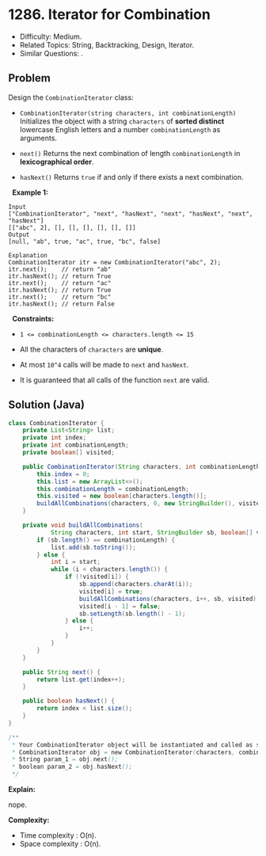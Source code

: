 # 1286. Iterator for Combination

- Difficulty: Medium.
- Related Topics: String, Backtracking, Design, Iterator.
- Similar Questions: .

## Problem

Design the ```CombinationIterator``` class:


	
- ```CombinationIterator(string characters, int combinationLength)``` Initializes the object with a string ```characters``` of **sorted distinct** lowercase English letters and a number ```combinationLength``` as arguments.
	
- ```next()``` Returns the next combination of length ```combinationLength``` in **lexicographical order**.
	
- ```hasNext()``` Returns ```true``` if and only if there exists a next combination.


 
**Example 1:**

```
Input
["CombinationIterator", "next", "hasNext", "next", "hasNext", "next", "hasNext"]
[["abc", 2], [], [], [], [], [], []]
Output
[null, "ab", true, "ac", true, "bc", false]

Explanation
CombinationIterator itr = new CombinationIterator("abc", 2);
itr.next();    // return "ab"
itr.hasNext(); // return True
itr.next();    // return "ac"
itr.hasNext(); // return True
itr.next();    // return "bc"
itr.hasNext(); // return False
```

 
**Constraints:**


	
- ```1 <= combinationLength <= characters.length <= 15```
	
- All the characters of ```characters``` are **unique**.
	
- At most ```10^4``` calls will be made to ```next``` and ```hasNext```.
	
- It is guaranteed that all calls of the function ```next``` are valid.



## Solution (Java)

```java
class CombinationIterator {
    private List<String> list;
    private int index;
    private int combinationLength;
    private boolean[] visited;

    public CombinationIterator(String characters, int combinationLength) {
        this.index = 0;
        this.list = new ArrayList<>();
        this.combinationLength = combinationLength;
        this.visited = new boolean[characters.length()];
        buildAllCombinations(characters, 0, new StringBuilder(), visited);
    }

    private void buildAllCombinations(
            String characters, int start, StringBuilder sb, boolean[] visited) {
        if (sb.length() == combinationLength) {
            list.add(sb.toString());
        } else {
            int i = start;
            while (i < characters.length()) {
                if (!visited[i]) {
                    sb.append(characters.charAt(i));
                    visited[i] = true;
                    buildAllCombinations(characters, i++, sb, visited);
                    visited[i - 1] = false;
                    sb.setLength(sb.length() - 1);
                } else {
                    i++;
                }
            }
        }
    }

    public String next() {
        return list.get(index++);
    }

    public boolean hasNext() {
        return index < list.size();
    }
}

/**
 * Your CombinationIterator object will be instantiated and called as such:
 * CombinationIterator obj = new CombinationIterator(characters, combinationLength);
 * String param_1 = obj.next();
 * boolean param_2 = obj.hasNext();
 */
```

**Explain:**

nope.

**Complexity:**

* Time complexity : O(n).
* Space complexity : O(n).
